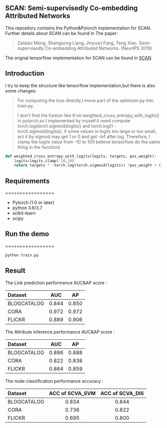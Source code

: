 ## SCAN: Semi-supervisedly Co-embedding Attributed Networks
This repository contains the Python&Pytorch implementation for SCAN. Further details about SCAN can be found in 
The paper:
> Zaiqiao Meng, Shangsong Liang, Jinyuan Fang, Teng Xiao. Semi-supervisedly Co-embedding Attributed Networks. (NeurIPS 2019)

The orignal tensorflow implementation for SCAN can be found in [SCAN](https://github.com/mengzaiqiao/SCAN)
## Introduction

I try to keep the structure like tensorflow implementation,but there is also some changes:

>For computing the loss directly,I move part of the optimizer.py into train.py.

>I don't find the funtion like tf.nn.weighted_cross_entropy_with_logits() in pytorch,so I implemented by myself.It need compute torch.log(torch.sigmoid(logits)) and torch.log(1 - torch.sigmoid(logits)), if some values in logits too large or too small, act it by sigmod may get 1 or 0 and get -lnf after log. Therefore, I clamp the logits value from -10 to 10(I believe tensorflow do the same thing in the function)

```python
def weighted_cross_entropy_with_logits(logits, targets, pos_weight):
    logits=logits.clamp(-10,10)
    return targets * -torch.log(torch.sigmoid(logits)) *pos_weight + (1 - targets) * -torch.log(1 - torch.sigmoid(logits))
```


## Requirements

=================
* Pytorch (1.0 or later)
* python 3.6/3.7
* scikit-learn
* scipy

## Run the demo
=================

```bash
python train.py
```
## Result


The  Link prediction performance AUC&AP score :

| Dataset     |  AUC  |  AP   |
| :---------- | :---: | :---: |
| BLOGCATALOG | 0.844 | 0.850 |
| CORA        | 0.972 | 0.972 |
| FLICKR      | 0.889 | 0.906 |

The  Attribute inference performance AUC&AP score :

| Dataset     |  AUC  |  AP   |
| :---------- | :---: | :---: |
| BLOGCATALOG | 0.886 | 0.888 |
| CORA        | 0.822 | 0.838 |
| FLICKR      | 0.864 | 0.859 |

The  node classification performance accuracy :

| Dataset     |  ACC of SCVA_SVM  |  ACC of SCVA_DIS   |
| :---------- | :---: | :---: |
| BLOGCATALOG | 0.834 | 0.844 |
| CORA        | 0.736 | 0.822 |
| FLICKR      | 0.695 | 0.800 |
